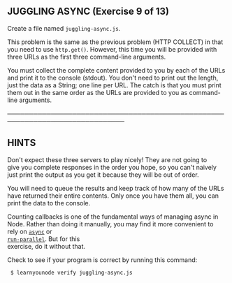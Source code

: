 ## JUGGLING ASYNC (Exercise 9 of 13)

Create a file named `juggling-async.js`.

This problem is the same as the previous problem (HTTP COLLECT) in that you need to use `http.get()`. However, this time you will be provided with three URLs as the first three command-line arguments.

You must collect the complete content provided to you by each of the URLs and print it to the console (stdout). You don't need to print out the length, just the data as a String; one line per URL. The catch is that you must print them out in the same order as the URLs are provided to you as command-line arguments.

─────────────────────────────────────────────────────────────────────────────

## HINTS

Don't expect these three servers to play nicely! They are not going to  
 give you complete responses in the order you hope, so you can't naively  
 just print the output as you get it because they will be out of order.

You will need to queue the results and keep track of how many of the URLs  
 have returned their entire contents. Only once you have them all, you can  
 print the data to the console.

Counting callbacks is one of the fundamental ways of managing async in  
 Node. Rather than doing it manually, you may find it more convenient to  
 rely on [`async`](https://www.npmjs.com/package/async) or  
 [`run-parallel`](https://www.npmjs.com/package/run-parallel). But for this  
 exercise, do it without that.

Check to see if your program is correct by running this command:

     $ learnyounode verify juggling-async.js
